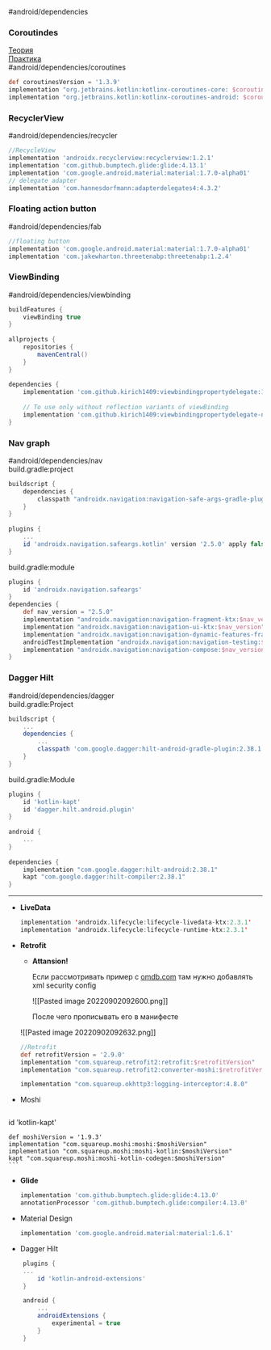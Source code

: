 #android/dependencies

### Coroutindes
[Теория](dev/base/android/1.%20theory/27.%20Coroutines.md)  
[Практика](dev/base/android/2.%20practice/27.%20Coroutines.md)  
#android/dependencies/coroutines  
```groovy
def coroutinesVersion = '1.3.9'
implementation "org.jetbrains.kotlin:kotlinx-coroutines-core: $coroutinesVersion"
implementation "org.jetbrains.kotlin:kotlinx-coroutines-android: $coroutinesVersion"
```

### RecyclerView
#android/dependencies/recycler  
```groovy
//RecycleView
implementation 'androidx.recyclerview:recyclerview:1.2.1'
implementation 'com.github.bumptech.glide:glide:4.13.1'
implementation 'com.google.android.material:material:1.7.0-alpha01'
// delegate adapter
implementation 'com.hannesdorfmann:adapterdelegates4:4.3.2'
```

### Floating action button
#android/dependencies/fab  
```groovy
//floating button 
implementation 'com.google.android.material:material:1.7.0-alpha01'
implementation 'com.jakewharton.threetenabp:threetenabp:1.2.4'
```

### ViewBinding
#android/dependencies/viewbinding  
```groovy
buildFeatures {  
    viewBinding true  
}  
  
allprojects {  
    repositories {  
        mavenCentral()  
    }  
}  
  
dependencies {  
    implementation 'com.github.kirich1409:viewbindingpropertydelegate:1.5.3'  
  
    // To use only without reflection variants of viewBinding  
    implementation 'com.github.kirich1409:viewbindingpropertydelegate-noreflection:1.5.3'  
}
```

### Nav graph
#android/dependencies/nav  
build.gradle:project
```groovy
buildscript {  
    dependencies {  
        classpath "androidx.navigation:navigation-safe-args-gradle-plugin:2.5.0"  
    }  
}  
  
plugins {  
    ...  
    id 'androidx.navigation.safeargs.kotlin' version '2.5.0' apply false  
}
```
build.gradle:module
```groovy
plugins {  
    id 'androidx.navigation.safeargs'  
}  
dependencies {  
    def nav_version = "2.5.0"  
    implementation "androidx.navigation:navigation-fragment-ktx:$nav_version"  
    implementation "androidx.navigation:navigation-ui-ktx:$nav_version"  
    implementation "androidx.navigation:navigation-dynamic-features-fragment:$nav_version"  
    androidTestImplementation "androidx.navigation:navigation-testing:$nav_version"  
    implementation "androidx.navigation:navigation-compose:$nav_version"  
}
```

### Dagger Hilt
#android/dependencies/dagger  
build.gradle:Project
```groovy
buildscript {  
    ...  
    dependencies {  
        ...  
        classpath 'com.google.dagger:hilt-android-gradle-plugin:2.38.1'  
    }  
}
```

build.gradle:Module
```groovy
plugins {  
    id 'kotlin-kapt'  
    id 'dagger.hilt.android.plugin'  
}  
  
android {  
    ...  
}  
  
dependencies {  
    implementation "com.google.dagger:hilt-android:2.38.1"  
    kapt "com.google.dagger:hilt-compiler:2.38.1"  
}
```

-----------------------------------------------------------------------


-   **LiveData**
    ```kotlin
    implementation 'androidx.lifecycle:lifecycle-livedata-ktx:2.3.1'
    implementation 'androidx.lifecycle:lifecycle-runtime-ktx:2.3.1'
    ```

-   **Retrofit**
    
    -   **Attansion!**
        
        Если рассмотривать пример с [omdb.com](http://omdb.com) там нужно добавлять xml security config
        
        ![[Pasted image 20220902092600.png]]
        
        После чего прописывать его в манифесте
        
       ![[Pasted image 20220902092632.png]]
        
    
    ```groovy
    //Retrofit
    def retrofitVersion = '2.9.0'
    implementation "com.squareup.retrofit2:retrofit:$retrofitVersion"
    implementation "com.squareup.retrofit2:converter-moshi:$retrofitVersion"
    
    implementation "com.squareup.okhttp3:logging-interceptor:4.8.0"
    ```
    
-   Moshi
   
    ```groovy
   id 'kotlin-kapt'
    
    def moshiVersion = '1.9.3'
    implementation "com.squareup.moshi:moshi:$moshiVersion"
    implementation "com.squareup.moshi:moshi-kotlin:$moshiVersion"
    kapt "com.squareup.moshi:moshi-kotlin-codegen:$moshiVersion"
    ```
    
-   **Glide**
    
    ```groovy
    implementation 'com.github.bumptech.glide:glide:4.13.0'
    annotationProcessor 'com.github.bumptech.glide:compiler:4.13.0'
    ```
    
-   Material Design
    
    ```groovy
    implementation 'com.google.android.material:material:1.6.1'
    ```
    
-   Dagger Hilt

```groovy
	plugins {
    ...
	    id 'kotlin-android-extensions'
	}

	android {
	    ...
	    androidExtensions {
	        experimental = true
	    }
	}
```
